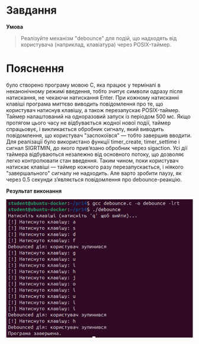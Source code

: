 # Завдання
**Умова**
>Реалізуйте механізм "debounce" для подій, що надходять від користувача (наприклад, клавіатура) через POSIX-таймер.
# Пояснення
було створено програму мовою C, яка працює у терміналі в неканонічному режимі введення, тобто зчитує символи одразу після натискання, не чекаючи натискання Enter. При кожному натисканні клавіші програма миттєво виводить повідомлення про те, що користувач натиснув клавішу, а також перезапускає POSIX-таймер. Таймер налаштований на одноразовий запуск із періодом 500 мс. Якщо протягом цього часу не відбувається жодної нової події, таймер спрацьовує, і викликається обробник сигналу, який виводить повідомлення, що користувач "заспокоївся" — тобто завершив вводити.
Для реалізації було використано функції timer_create, timer_settime і сигнал SIGRTMIN, до якого прив’язано обробник через sigaction. Усі дії таймера відбуваються незалежно від основного потоку, що дозволяє легко контролювати стан введення. Таким чином, поки користувач натискає клавіші — таймер кожного разу перезапускається, і ніякого "завершального" сигналу не надходить. Але варто зробити паузу, як через 0.5 секунди з’являється повідомлення про debounce-реакцію.

**Результат виконання**

![Результат](./Результат.png)
